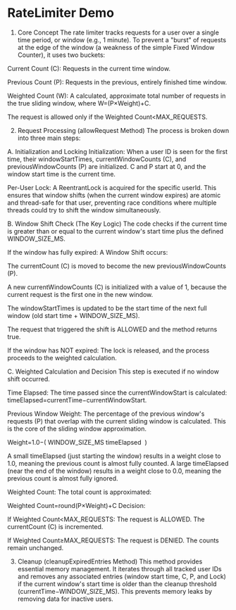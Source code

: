 # RateLimiter Demo

1. Core Concept
   The rate limiter tracks requests for a user over a single time period, or window (e.g., 1 minute). To prevent a "burst" of requests at the edge of the window (a weakness of the simple Fixed Window Counter), it uses two buckets:

Current Count (C): Requests in the current time window.

Previous Count (P): Requests in the previous, entirely finished time window.

Weighted Count (W): A calculated, approximate total number of requests in the true sliding window, where W=(P×Weight)+C.

The request is allowed only if the Weighted Count<MAX_REQUESTS.

2. Request Processing (allowRequest Method)
   The process is broken down into three main steps:

A. Initialization and Locking
Initialization: When a user ID is seen for the first time, their windowStartTimes, currentWindowCounts (C), and previousWindowCounts (P) are initialized. C and P start at 0, and the window start time is the current time.

Per-User Lock: A ReentrantLock is acquired for the specific userId. This ensures that window shifts (when the current window expires) are atomic and thread-safe for that user, preventing race conditions where multiple threads could try to shift the window simultaneously.

B. Window Shift Check (The Key Logic)
The code checks if the current time is greater than or equal to the current window's start time plus the defined WINDOW_SIZE_MS.

If the window has fully expired: A Window Shift occurs:

The currentCount (C) is moved to become the new previousWindowCounts (P).

A new currentWindowCounts (C) is initialized with a value of 1, because the current request is the first one in the new window.

The windowStartTimes is updated to be the start time of the next full window (old start time + WINDOW\_SIZE\_MS).

The request that triggered the shift is ALLOWED and the method returns true.

If the window has NOT expired: The lock is released, and the process proceeds to the weighted calculation.

C. Weighted Calculation and Decision
This step is executed if no window shift occurred.

Time Elapsed: The time passed since the currentWindowStart is calculated: timeElapsed=currentTime−currentWindowStart.

Previous Window Weight: The percentage of the previous window's requests (P) that overlap with the current sliding window is calculated. This is the core of the sliding window approximation.

Weight=1.0−(
WINDOW_SIZE_MS
timeElapsed
​
)

A small timeElapsed (just starting the window) results in a weight close to 1.0, meaning the previous count is almost fully counted. A large timeElapsed (near the end of the window) results in a weight close to 0.0, meaning the previous count is almost fully ignored.

Weighted Count: The total count is approximated:

Weighted Count=round(P×Weight)+C
Decision:

If Weighted Count<MAX_REQUESTS: The request is ALLOWED. The currentCount (C) is incremented.

If Weighted Count≥MAX_REQUESTS: The request is DENIED. The counts remain unchanged.

3. Cleanup (cleanupExpiredEntries Method)
   This method provides essential memory management. It iterates through all tracked user IDs and removes any associated entries (window start time, C, P, and Lock) if the current window's start time is older than the cleanup threshold (currentTime−WINDOW_SIZE_MS). This prevents memory leaks by removing data for inactive users.